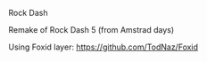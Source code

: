 Rock Dash

Remake of Rock Dash 5 (from Amstrad days)

Using Foxid layer: https://github.com/TodNaz/Foxid

